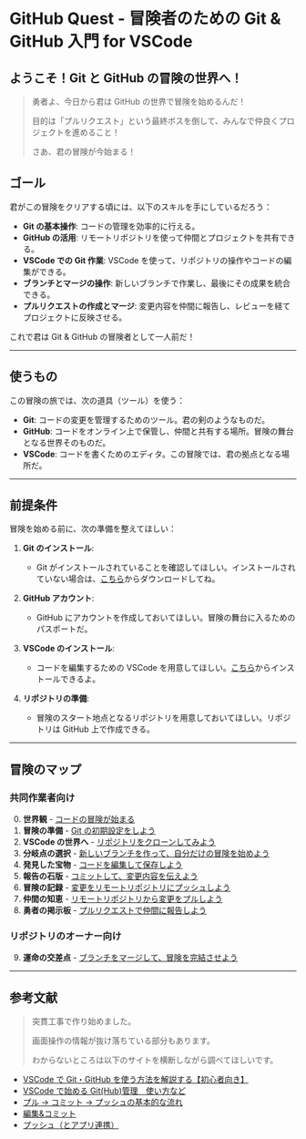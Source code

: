# GitHub Quest - 冒険者のための Git & GitHub 入門 for VSCode

## ようこそ！Git と GitHub の冒険の世界へ！

> 勇者よ、今日から君は GitHub の世界で冒険を始めるんだ！
>
> 目的は「プルリクエスト」という最終ボスを倒して、みんなで仲良くプロジェクトを進めること！
>
> さあ、君の冒険が今始まる！

## ゴール

君がこの冒険をクリアする頃には、以下のスキルを手にしているだろう：

- **Git の基本操作**: コードの管理を効率的に行える。
- **GitHub の活用**: リモートリポジトリを使って仲間とプロジェクトを共有できる。
- **VSCode での Git 作業**: VSCode を使って、リポジトリの操作やコードの編集ができる。
- **ブランチとマージの操作**: 新しいブランチで作業し、最後にその成果を統合できる。
- **プルリクエストの作成とマージ**: 変更内容を仲間に報告し、レビューを経てプロジェクトに反映させる。

これで君は Git & GitHub の冒険者として一人前だ！

---

## 使うもの

この冒険の旅では、次の道具（ツール）を使う：

- **Git**: コードの変更を管理するためのツール。君の剣のようなものだ。
- **GitHub**: コードをオンライン上で保管し、仲間と共有する場所。冒険の舞台となる世界そのものだ。
- **VSCode**: コードを書くためのエディタ。この冒険では、君の拠点となる場所だ。

---

## 前提条件

冒険を始める前に、次の準備を整えてほしい：

1. **Git のインストール**:

   - Git がインストールされていることを確認してほしい。インストールされていない場合は、[こちら](https://git-scm.com/)からダウンロードしてね。

2. **GitHub アカウント**:

   - GitHub にアカウントを作成しておいてほしい。冒険の舞台に入るためのパスポートだ。

3. **VSCode のインストール**:

   - コードを編集するための VSCode を用意してほしい。[こちら](https://code.visualstudio.com/)からインストールできるよ。

4. **リポジトリの準備**:
   - 冒険のスタート地点となるリポジトリを用意しておいてほしい。リポジトリは GitHub 上で作成できる。

---

## 冒険のマップ

### 共同作業者向け

0. **世界観** - [コードの冒険が始まる](chapters/00_git_vs_googledrive.md)
1. **冒険の準備** - [Git の初期設定をしよう](chapters/01_git_initial_setup.md)
2. **VSCode の世界へ** - [リポジトリをクローンしてみよう](chapters/02_clone_repository.md)
3. **分岐点の選択** - [新しいブランチを作って、自分だけの冒険を始めよう](chapters/03_create_branch.md)
4. **発見した宝物** - [コードを編集して保存しよう](chapters/04_edit_and_save_code.md)
5. **報告の石版** - [コミットして、変更内容を伝えよう](chapters/05_commit_changes.md)
6. **冒険の記録** - [変更をリモートリポジトリにプッシュしよう](chapters/06_push_changes.md)
7. **仲間の知恵** - [リモートリポジトリから変更をプルしよう](chapters/07_pull_changes.md)
8. **勇者の掲示板** - [プルリクエストで仲間に報告しよう](chapters/08_create_pull_request.md)

### リポジトリのオーナー向け

9. **運命の交差点** - [ブランチをマージして、冒険を完結させよう](chapters/09_merge_branch.md)

---

## 参考文献

> 突貫工事で作り始めました。
>
> 画面操作の情報が抜け落ちている部分もあります。
>
> わからないところは以下のサイトを横断しながら調べてほしいです。

- [VSCode で Git・GitHub を使う方法を解説する【初心者向き】](https://miyashimo-studio.jp/blog/detail/vscode-github/)
- [VSCode で始める Git(Hub)管理　使い方など](https://zenn.dev/kd_gamegikenblg/articles/b220e23b0b7ef9#%E4%BD%BF%E3%81%84%E6%96%B9)
- [プル → コミット → プッシュの基本的な流れ](https://zenn.dev/ojk/books/github-vscode/viewer/pull-push)
- [編集&コミット](https://zenn.dev/ojk/books/github-vscode/viewer/vscode-git#%E7%B7%A8%E9%9B%86%EF%BC%86%E3%82%B3%E3%83%9F%E3%83%83%E3%83%88)
- [プッシュ（とアプリ連携）](https://zenn.dev/ojk/books/github-vscode/viewer/vscode-git#%E3%83%97%E3%83%83%E3%82%B7%E3%83%A5%EF%BC%88%E3%81%A8%E3%82%A2%E3%83%97%E3%83%AA%E9%80%A3%E6%90%BA%EF%BC%89)
